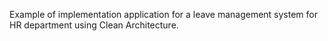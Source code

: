 Example of implementation application for a leave management system for HR department using Clean Architecture.
